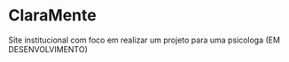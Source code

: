 # ClaraMente
Site institucional com foco em realizar um projeto para uma psicologa (EM DESENVOLVIMENTO)

